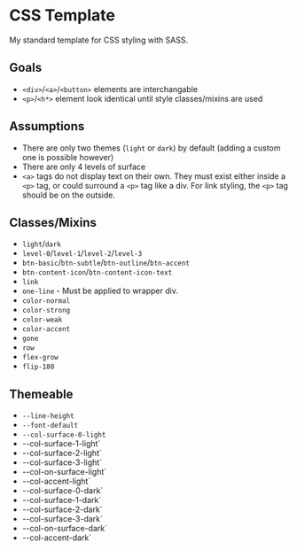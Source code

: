 # CSS Template

My standard template for CSS styling with SASS.

## Goals

- `<div>`/`<a>`/`<button>` elements are interchangable
- `<p>`/`<h*>` element look identical until style classes/mixins are used

## Assumptions

- There are only two themes (`light` or `dark`) by default (adding a custom one
  is possible however)
- There are only 4 levels of surface
- `<a>` tags do not display text on their own. They must exist either inside a
  `<p>` tag, or could surround a `<p>` tag like a div. For link styling, the
  `<p>` tag should be on the outside.

## Classes/Mixins

- `light`/`dark`
- `level-0`/`level-1`/`level-2`/`level-3`
- `btn-basic`/`btn-subtle`/`btn-outline`/`btn-accent`
- `btn-content-icon`/`btn-content-icon-text`
- `link`
- `one-line` - Must be applied to wrapper div.
- `color-normal`
- `color-strong`
- `color-weak`
- `color-accent`
- `gone`
- `row`
- `flex-grow`
- `flip-180`

## Themeable

- `--line-height`
- `--font-default`
- `--col-surface-0-light`
- --col-surface-1-light`
- --col-surface-2-light`
- --col-surface-3-light`
- --col-on-surface-light`
- --col-accent-light`
- --col-surface-0-dark`
- --col-surface-1-dark`
- --col-surface-2-dark`
- --col-surface-3-dark`
- --col-on-surface-dark`
- --col-accent-dark`
